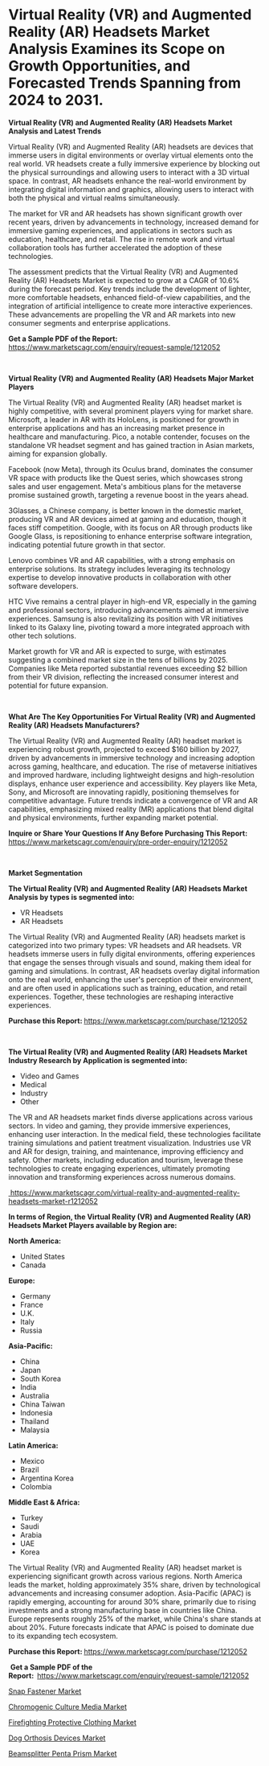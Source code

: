 <p><h1>Virtual Reality (VR) and Augmented Reality (AR) Headsets Market Analysis Examines its Scope on Growth Opportunities, and Forecasted Trends Spanning from 2024 to 2031.</h1></p><p><strong>Virtual Reality (VR) and Augmented Reality (AR) Headsets Market Analysis and Latest Trends</strong></p>
<p><p>Virtual Reality (VR) and Augmented Reality (AR) headsets are devices that immerse users in digital environments or overlay virtual elements onto the real world. VR headsets create a fully immersive experience by blocking out the physical surroundings and allowing users to interact with a 3D virtual space. In contrast, AR headsets enhance the real-world environment by integrating digital information and graphics, allowing users to interact with both the physical and virtual realms simultaneously.</p><p>The market for VR and AR headsets has shown significant growth over recent years, driven by advancements in technology, increased demand for immersive gaming experiences, and applications in sectors such as education, healthcare, and retail. The rise in remote work and virtual collaboration tools has further accelerated the adoption of these technologies.</p><p>The assessment predicts that the Virtual Reality (VR) and Augmented Reality (AR) Headsets Market is expected to grow at a CAGR of 10.6% during the forecast period. Key trends include the development of lighter, more comfortable headsets, enhanced field-of-view capabilities, and the integration of artificial intelligence to create more interactive experiences. These advancements are propelling the VR and AR markets into new consumer segments and enterprise applications.</p></p>
<p><strong>Get a Sample PDF of the Report:&nbsp;</strong> <a href="https://www.marketscagr.com/enquiry/request-sample/1212052?utm_campaign=1126&utm_medium=2&utm_source=Github&utm_content=ia&utm_term=06102024&utm_id=virtual-reality-vr-and-augmented-reality-ar-headsets">https://www.marketscagr.com/enquiry/request-sample/1212052</a></p>
<p>&nbsp;</p>
<p><strong>Virtual Reality (VR) and Augmented Reality (AR) Headsets Major Market Players</strong></p>
<p><p>The Virtual Reality (VR) and Augmented Reality (AR) headset market is highly competitive, with several prominent players vying for market share. Microsoft, a leader in AR with its HoloLens, is positioned for growth in enterprise applications and has an increasing market presence in healthcare and manufacturing. Pico, a notable contender, focuses on the standalone VR headset segment and has gained traction in Asian markets, aiming for expansion globally.</p><p>Facebook (now Meta), through its Oculus brand, dominates the consumer VR space with products like the Quest series, which showcases strong sales and user engagement. Meta's ambitious plans for the metaverse promise sustained growth, targeting a revenue boost in the years ahead. </p><p>3Glasses, a Chinese company, is better known in the domestic market, producing VR and AR devices aimed at gaming and education, though it faces stiff competition. Google, with its focus on AR through products like Google Glass, is repositioning to enhance enterprise software integration, indicating potential future growth in that sector.</p><p>Lenovo combines VR and AR capabilities, with a strong emphasis on enterprise solutions. Its strategy includes leveraging its technology expertise to develop innovative products in collaboration with other software developers.</p><p>HTC Vive remains a central player in high-end VR, especially in the gaming and professional sectors, introducing advancements aimed at immersive experiences. Samsung is also revitalizing its position with VR initiatives linked to its Galaxy line, pivoting toward a more integrated approach with other tech solutions.</p><p>Market growth for VR and AR is expected to surge, with estimates suggesting a combined market size in the tens of billions by 2025. Companies like Meta reported substantial revenues exceeding $2 billion from their VR division, reflecting the increased consumer interest and potential for future expansion.</p></p>
<p>&nbsp;</p>
<p><strong>What Are The Key Opportunities For Virtual Reality (VR) and Augmented Reality (AR) Headsets Manufacturers?</strong></p>
<p><p>The Virtual Reality (VR) and Augmented Reality (AR) headset market is experiencing robust growth, projected to exceed $160 billion by 2027, driven by advancements in immersive technology and increasing adoption across gaming, healthcare, and education. The rise of metaverse initiatives and improved hardware, including lightweight designs and high-resolution displays, enhance user experience and accessibility. Key players like Meta, Sony, and Microsoft are innovating rapidly, positioning themselves for competitive advantage. Future trends indicate a convergence of VR and AR capabilities, emphasizing mixed reality (MR) applications that blend digital and physical environments, further expanding market potential.</p></p>
<p><strong>Inquire or Share Your Questions If Any Before Purchasing This Report:</strong> <a href="https://www.marketscagr.com/enquiry/pre-order-enquiry/1212052?utm_campaign=1126&utm_medium=2&utm_source=Github&utm_content=ia&utm_term=06102024&utm_id=virtual-reality-vr-and-augmented-reality-ar-headsets">https://www.marketscagr.com/enquiry/pre-order-enquiry/1212052</a></p>
<p>&nbsp;</p>
<p><strong>Market Segmentation</strong></p>
<p><strong>The Virtual Reality (VR) and Augmented Reality (AR) Headsets Market Analysis by types is segmented into:</strong></p>
<p><ul><li>VR Headsets</li><li>AR Headsets</li></ul></p>
<p><p>The Virtual Reality (VR) and Augmented Reality (AR) headsets market is categorized into two primary types: VR headsets and AR headsets. VR headsets immerse users in fully digital environments, offering experiences that engage the senses through visuals and sound, making them ideal for gaming and simulations. In contrast, AR headsets overlay digital information onto the real world, enhancing the user's perception of their environment, and are often used in applications such as training, education, and retail experiences. Together, these technologies are reshaping interactive experiences.</p></p>
<p><strong>Purchase this Report:&nbsp;</strong><a href="https://www.marketscagr.com/purchase/1212052?utm_campaign=1126&utm_medium=2&utm_source=Github&utm_content=ia&utm_term=06102024&utm_id=virtual-reality-vr-and-augmented-reality-ar-headsets">https://www.marketscagr.com/purchase/1212052</a></p>
<p>&nbsp;</p>
<p><strong>The Virtual Reality (VR) and Augmented Reality (AR) Headsets Market Industry Research by Application is segmented into:</strong></p>
<p><ul><li>Video and Games</li><li>Medical</li><li>Industry</li><li>Other</li></ul></p>
<p><p>The VR and AR headsets market finds diverse applications across various sectors. In video and gaming, they provide immersive experiences, enhancing user interaction. In the medical field, these technologies facilitate training simulations and patient treatment visualization. Industries use VR and AR for design, training, and maintenance, improving efficiency and safety. Other markets, including education and tourism, leverage these technologies to create engaging experiences, ultimately promoting innovation and transforming experiences across numerous domains.</p></p>
<p><a href="https://www.marketscagr.com/virtual-reality-and-augmented-reality-headsets-market-r1212052?utm_campaign=1126&utm_medium=2&utm_source=Github&utm_content=ia&utm_term=06102024&utm_id=virtual-reality-vr-and-augmented-reality-ar-headsets">&nbsp;https://www.marketscagr.com/virtual-reality-and-augmented-reality-headsets-market-r1212052</a></p>
<p><strong>In terms of Region, the Virtual Reality (VR) and Augmented Reality (AR) Headsets Market Players available by Region are:</strong></p>
<p>
    <p> <strong> North America: </strong>
        <ul>
            <li>United States</li>
            <li>Canada</li>
        </ul>
        </p> 
    <p> <strong> Europe: </strong>
        <ul>
            <li>Germany</li>
            <li>France</li>
            <li>U.K.</li>
            <li>Italy</li>
            <li>Russia</li>
        </ul>
        </p> 
    <p> <strong> Asia-Pacific: </strong>
        <ul>
            <li>China</li>
            <li>Japan</li>
            <li>South Korea</li>
            <li>India</li>
            <li>Australia</li>
            <li>China Taiwan</li>
            <li>Indonesia</li>
            <li>Thailand</li>
            <li>Malaysia</li>
        </ul>
        </p> 
    <p> <strong> Latin America: </strong>
        <ul>
            <li>Mexico</li>
            <li>Brazil</li>
            <li>Argentina Korea</li>
            <li>Colombia</li>
        </ul>
        </p> 
    <p> <strong> Middle East & Africa: </strong>
        <ul>
            <li>Turkey</li>
            <li>Saudi</li>
            <li>Arabia</li>
            <li>UAE</li>
            <li>Korea</li>
        </ul>
    </p>
    </p>
<p><p>The Virtual Reality (VR) and Augmented Reality (AR) headset market is experiencing significant growth across various regions. North America leads the market, holding approximately 35% share, driven by technological advancements and increasing consumer adoption. Asia-Pacific (APAC) is rapidly emerging, accounting for around 30% share, primarily due to rising investments and a strong manufacturing base in countries like China. Europe represents roughly 25% of the market, while China's share stands at about 20%. Future forecasts indicate that APAC is poised to dominate due to its expanding tech ecosystem.</p></p>
<p><strong>Purchase this Report: </strong><a href="https://www.marketscagr.com/purchase/1212052?utm_campaign=1126&utm_medium=2&utm_source=Github&utm_content=ia&utm_term=06102024&utm_id=virtual-reality-vr-and-augmented-reality-ar-headsets">https://www.marketscagr.com/purchase/1212052</a></p>
<p>&nbsp;<strong>Get a Sample PDF of the Report:&nbsp;&nbsp;</strong><a href="https://www.marketscagr.com/enquiry/request-sample/1212052?utm_campaign=1126&utm_medium=2&utm_source=Github&utm_content=ia&utm_term=06102024&utm_id=virtual-reality-vr-and-augmented-reality-ar-headsets">https://www.marketscagr.com/enquiry/request-sample/1212052</a></p>
<p><strong></strong></p>
<p><p><a href="https://www.linkedin.com/pulse/global-snap-fastener-nexus-sector-confluences-regional-catalysts-5owtc?utm_campaign=1126&utm_medium=2&utm_source=Github&utm_content=ia&utm_term=06102024&utm_id=virtual-reality-vr-and-augmented-reality-ar-headsets">Snap Fastener Market</a></p><p><a href="https://www.linkedin.com/pulse/chromogenic-culture-media-market-revolution-size-share-emerging-rdvvc?utm_campaign=1126&utm_medium=2&utm_source=Github&utm_content=ia&utm_term=06102024&utm_id=virtual-reality-vr-and-augmented-reality-ar-headsets">Chromogenic Culture Media Market</a></p><p><a href="https://www.linkedin.com/pulse/firefighting-protective-clothing-market-ecosystem-competitive-vte7c?utm_campaign=1126&utm_medium=2&utm_source=Github&utm_content=ia&utm_term=06102024&utm_id=virtual-reality-vr-and-augmented-reality-ar-headsets">Firefighting Protective Clothing Market</a></p><p><a href="https://github.com/gdfhhhj/Market-Research-Report-List-6/blob/main/dog-orthosis-devices-market.md?utm_campaign=1126&utm_medium=2&utm_source=Github&utm_content=ia&utm_term=06102024&utm_id=virtual-reality-vr-and-augmented-reality-ar-headsets">Dog Orthosis Devices Market</a></p><p><a href="https://www.linkedin.com/pulse/beamsplitter-penta-prism-market-size-growth-trends-statistics-dz1cf?utm_campaign=1126&utm_medium=2&utm_source=Github&utm_content=ia&utm_term=06102024&utm_id=virtual-reality-vr-and-augmented-reality-ar-headsets">Beamsplitter Penta Prism Market</a></p></p>
